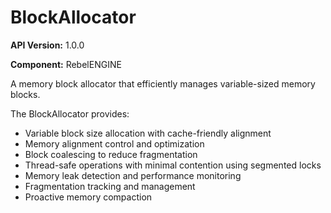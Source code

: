 # BlockAllocator

**API Version:** 1.0.0

**Component:** RebelENGINE

A memory block allocator that efficiently manages variable-sized memory blocks.

The BlockAllocator provides:
- Variable block size allocation with cache-friendly alignment
- Memory alignment control and optimization
- Block coalescing to reduce fragmentation
- Thread-safe operations with minimal contention using segmented locks
- Memory leak detection and performance monitoring
- Fragmentation tracking and management
- Proactive memory compaction

